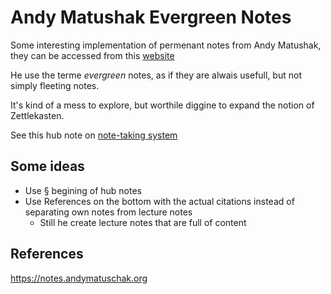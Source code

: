 # Andy Matushak Evergreen Notes

Some interesting implementation of permenant notes from Andy Matushak,
they can be accessed from this
[website](https://notes.andymatuschak.org)

He use the terme *evergreen* notes, as if they are alwais usefull, but
not simply fleeting notes.

It's kind of a mess to explore, but worthile diggine to expand the
notion of Zettlekasten.

See this hub note on [note-taking system](https://notes.andymatuschak.org/Evergreen_notes_should_be_atomic?stackedNotes=zDh1yhNFQNxDEre12B4zd8k&stackedNotes=zEZi3ytBhZHHweRYNAosQ1g&stackedNotes=zR6RRbCfY5rFkiimFnaJZKB)

## Some ideas

- Use § begining of hub notes
- Use References on the bottom with the actual citations instead of
  separating own notes from lecture notes
    - Still he create lecture notes that are full of content


## References

<https://notes.andymatuschak.org>


